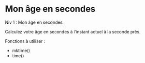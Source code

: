 # Mon âge en secondes
Niv 1 : Mon âge en secondes.

Calculez votre âge en secondes à l’instant actuel à la seconde près.

Fonctions à utiliser :
- mktime()
- time()
